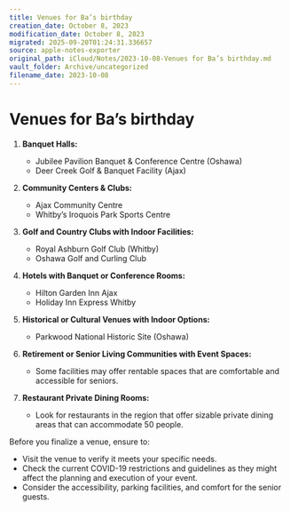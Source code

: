```yaml
---
title: Venues for Ba’s birthday
creation_date: October 8, 2023
modification_date: October 8, 2023
migrated: 2025-09-20T01:24:31.336657
source: apple-notes-exporter
original_path: iCloud/Notes/2023-10-08-Venues for Ba’s birthday.md
vault_folder: Archive/uncategorized
filename_date: 2023-10-08
---
```



# Venues for Ba’s birthday 

1. **Banquet Halls:**
   - Jubilee Pavilion Banquet & Conference Centre (Oshawa)
   - Deer Creek Golf & Banquet Facility (Ajax)

2. **Community Centers & Clubs:**
   - Ajax Community Centre
   - Whitby’s Iroquois Park Sports Centre

3. **Golf and Country Clubs with Indoor Facilities:**
   - Royal Ashburn Golf Club (Whitby)
   - Oshawa Golf and Curling Club

4. **Hotels with Banquet or Conference Rooms:**
   - Hilton Garden Inn Ajax
   - Holiday Inn Express Whitby

5. **Historical or Cultural Venues with Indoor Options:**
   - Parkwood National Historic Site (Oshawa)

6. **Retirement or Senior Living Communities with Event Spaces:**
   - Some facilities may offer rentable spaces that are comfortable and accessible for seniors.

7. **Restaurant Private Dining Rooms:**
   - Look for restaurants in the region that offer sizable private dining areas that can accommodate 50 people. 

Before you finalize a venue, ensure to:
- Visit the venue to verify it meets your specific needs.
- Check the current COVID-19 restrictions and guidelines as they might affect the planning and execution of your event.
- Consider the accessibility, parking facilities, and comfort for the senior guests.
